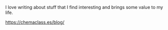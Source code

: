 I love writing about stuff that I find interesting and brings some value to my life.

https://chemaclass.es/blog/
